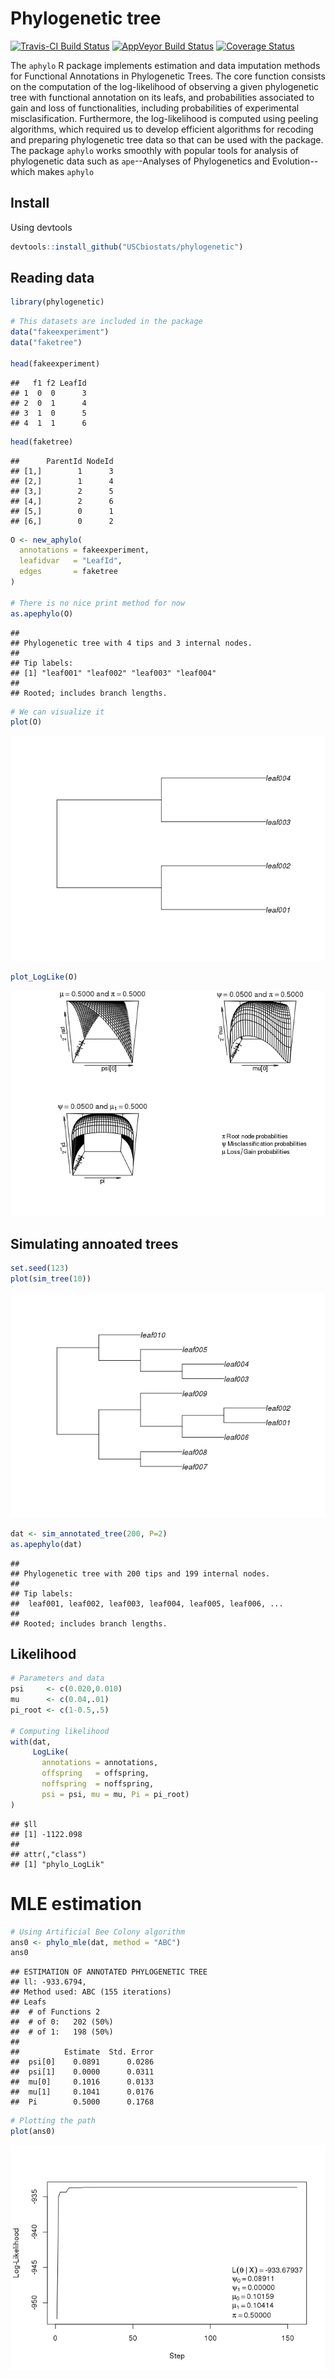 Phylogenetic tree
================

[![Travis-CI Build Status](https://travis-ci.org/USCbiostats/phylogenetic.svg?branch=master)](https://travis-ci.org/USCbiostats/phylogenetic) [![AppVeyor Build Status](https://ci.appveyor.com/api/projects/status/github/USCbiostats/phylogenetic?branch=master&svg=true)](https://ci.appveyor.com/project/USCbiostats/phylogenetic) [![Coverage Status](https://img.shields.io/codecov/c/github/USCbiostats/phylogenetic/master.svg)](https://codecov.io/github/USCbiostats/phylogenetic?branch=master)

The `aphylo` R package implements estimation and data imputation methods for Functional Annotations in Phylogenetic Trees. The core function consists on the computation of the log-likelihood of observing a given phylogenetic tree with functional annotation on its leafs, and probabilities associated to gain and loss of functionalities, including probabilities of experimental misclasification. Furthermore, the log-likelihood is computed using peeling algorithms, which required us to develop efficient algorithms for recoding and preparing phylogenetic tree data so that can be used with the package. The package `aphylo` works smoothly with popular tools for analysis of phylogenetic data such as `ape`--Analyses of Phylogenetics and Evolution--which makes `aphylo`

Install
-------

Using devtools

``` r
devtools::install_github("USCbiostats/phylogenetic")
```

Reading data
------------

``` r
library(phylogenetic)
```

``` r
# This datasets are included in the package
data("fakeexperiment")
data("faketree")

head(fakeexperiment)
```

    ##   f1 f2 LeafId
    ## 1  0  0      3
    ## 2  0  1      4
    ## 3  1  0      5
    ## 4  1  1      6

``` r
head(faketree)
```

    ##      ParentId NodeId
    ## [1,]        1      3
    ## [2,]        1      4
    ## [3,]        2      5
    ## [4,]        2      6
    ## [5,]        0      1
    ## [6,]        0      2

``` r
O <- new_aphylo(
  annotations = fakeexperiment, 
  leafidvar   = "LeafId",
  edges       = faketree
)

# There is no nice print method for now
as.apephylo(O)
```

    ## 
    ## Phylogenetic tree with 4 tips and 3 internal nodes.
    ## 
    ## Tip labels:
    ## [1] "leaf001" "leaf002" "leaf003" "leaf004"
    ## 
    ## Rooted; includes branch lengths.

``` r
# We can visualize it
plot(O)
```

![](readme_files/figure-markdown_github/Get%20offspring-1.png)

``` r
plot_LogLike(O)
```

![](readme_files/figure-markdown_github/Get%20offspring-2.png)

Simulating annoated trees
-------------------------

``` r
set.seed(123)
plot(sim_tree(10))
```

![](readme_files/figure-markdown_github/unnamed-chunk-1-1.png)

``` r
dat <- sim_annotated_tree(200, P=2)
as.apephylo(dat)
```

    ## 
    ## Phylogenetic tree with 200 tips and 199 internal nodes.
    ## 
    ## Tip labels:
    ##  leaf001, leaf002, leaf003, leaf004, leaf005, leaf006, ...
    ## 
    ## Rooted; includes branch lengths.

Likelihood
----------

``` r
# Parameters and data
psi     <- c(0.020,0.010)
mu      <- c(0.04,.01)
pi_root <- c(1-0.5,.5)

# Computing likelihood
with(dat, 
     LogLike(
       annotations = annotations, 
       offspring   = offspring, 
       noffspring  = noffspring, 
       psi = psi, mu = mu, Pi = pi_root)
)
```

    ## $ll
    ## [1] -1122.098
    ## 
    ## attr(,"class")
    ## [1] "phylo_LogLik"

MLE estimation
==============

``` r
# Using Artificial Bee Colony algorithm
ans0 <- phylo_mle(dat, method = "ABC")
ans0
```

    ## ESTIMATION OF ANNOTATED PHYLOGENETIC TREE
    ## ll: -933.6794,
    ## Method used: ABC (155 iterations)
    ## Leafs
    ##  # of Functions 2
    ##  # of 0:   202 (50%)
    ##  # of 1:   198 (50%)
    ## 
    ##          Estimate  Std. Error
    ##  psi[0]    0.0891      0.0286
    ##  psi[1]    0.0000      0.0311
    ##  mu[0]     0.1016      0.0133
    ##  mu[1]     0.1041      0.0176
    ##  Pi        0.5000      0.1768

``` r
# Plotting the path
plot(ans0)
```

![](readme_files/figure-markdown_github/MLE-1.png)
